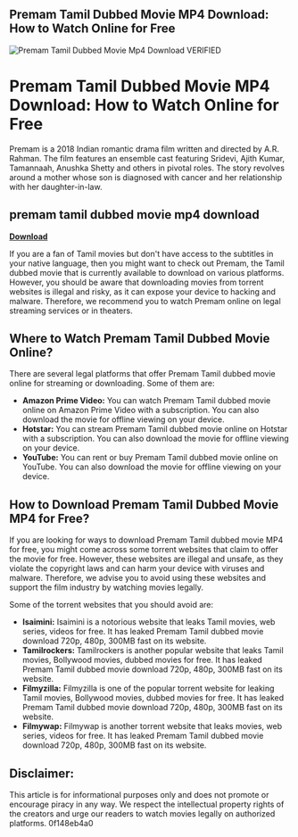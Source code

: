 ## Premam Tamil Dubbed Movie MP4 Download: How to Watch Online for Free

 
![Premam Tamil Dubbed Movie Mp4 Download VERIFIED](https://encrypted-tbn1.gstatic.com/images?q=tbn:ANd9GcSzJA5itw_nTwclZg4pyg72mHo9lZU_2PwZApjha-oB7hfsn7-yr5nJn3zp)

 
# Premam Tamil Dubbed Movie MP4 Download: How to Watch Online for Free
 
Premam is a 2018 Indian romantic drama film written and directed by A.R. Rahman. The film features an ensemble cast featuring Sridevi, Ajith Kumar, Tamannaah, Anushka Shetty and others in pivotal roles. The story revolves around a mother whose son is diagnosed with cancer and her relationship with her daughter-in-law.
 
## premam tamil dubbed movie mp4 download


[**Download**](https://www.google.com/url?q=https%3A%2F%2Furloso.com%2F2tLXwb&sa=D&sntz=1&usg=AOvVaw2CjNII6qfSsmYCoy9QPY3D)

 
If you are a fan of Tamil movies but don't have access to the subtitles in your native language, then you might want to check out Premam, the Tamil dubbed movie that is currently available to download on various platforms. However, you should be aware that downloading movies from torrent websites is illegal and risky, as it can expose your device to hacking and malware. Therefore, we recommend you to watch Premam online on legal streaming services or in theaters.
 
## Where to Watch Premam Tamil Dubbed Movie Online?
 
There are several legal platforms that offer Premam Tamil dubbed movie online for streaming or downloading. Some of them are:
 
- **Amazon Prime Video:** You can watch Premam Tamil dubbed movie online on Amazon Prime Video with a subscription. You can also download the movie for offline viewing on your device.
- **Hotstar:** You can stream Premam Tamil dubbed movie online on Hotstar with a subscription. You can also download the movie for offline viewing on your device.
- **YouTube:** You can rent or buy Premam Tamil dubbed movie online on YouTube. You can also download the movie for offline viewing on your device.

## How to Download Premam Tamil Dubbed Movie MP4 for Free?
 
If you are looking for ways to download Premam Tamil dubbed movie MP4 for free, you might come across some torrent websites that claim to offer the movie for free. However, these websites are illegal and unsafe, as they violate the copyright laws and can harm your device with viruses and malware. Therefore, we advise you to avoid using these websites and support the film industry by watching movies legally.
 
Some of the torrent websites that you should avoid are:

- **Isaimini:** Isaimini is a notorious website that leaks Tamil movies, web series, videos for free. It has leaked Premam Tamil dubbed movie download 720p, 480p, 300MB fast on its website.
- **Tamilrockers:** Tamilrockers is another popular website that leaks Tamil movies, Bollywood movies, dubbed movies for free. It has leaked Premam Tamil dubbed movie download 720p, 480p, 300MB fast on its website.
- **Filmyzilla:** Filmyzilla is one of the popular torrent website for leaking Tamil movies, Bollywood movies, dubbed movies for free. It has leaked Premam Tamil dubbed movie download 720p, 480p, 300MB fast on its website.
- **Filmywap:** Filmywap is another torrent website that leaks movies, web series, videos for free. It has leaked Premam Tamil dubbed movie download 720p, 480p, 300MB fast on its website.

## Disclaimer:
 
This article is for informational purposes only and does not promote or encourage piracy in any way. We respect the intellectual property rights of the creators and urge our readers to watch movies legally on authorized platforms.
 0f148eb4a0
